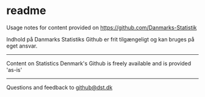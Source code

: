 # readme
Usage notes for content provided on https://github.com/Danmarks-Statistik



Indhold på Danmarks Statistiks Github er frit tilgængeligt og kan bruges på eget ansvar. 
____

Content on Statistics Denmark's Github is freely available and is provided 'as-is'

____

Questions and feedback to github@dst.dk
